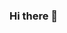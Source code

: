 ### Hi there 👋

<!--
**Riyanigam/Riyanigam** is a ✨ _special_ ✨ repository because its `README.md` (this file) appears on your GitHub profile.

Here are some ideas to get you started:

- 🔭 I’m currently working for TCS
- 🌱 I’m currently learning OpenSource and Database
- 👯 I’m looking to collaborate on JAVA and SQL projects
- 🤔 I’m looking for help with CP (competetive programming)
- 💬 Ask me about delaing with failing
- 📫 How to reach me: nigamriya34@gmail.com
- 😄 Pronouns: she/her
- ⚡ Fun fact: I can yawn with eyes open 😉
-->
